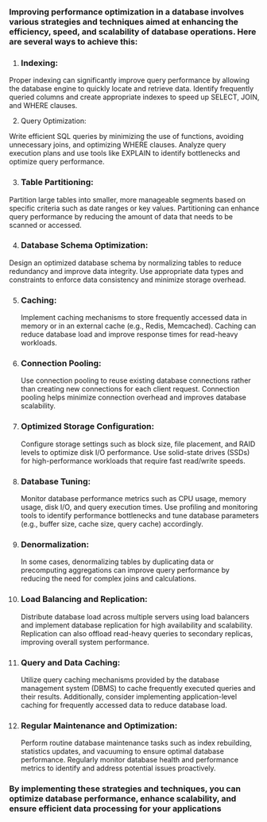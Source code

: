 
### Improving performance optimization in a database involves various strategies and techniques aimed at enhancing the efficiency, speed, and scalability of database operations. Here are several ways to achieve this:

  1. ### Indexing:

 Proper indexing can significantly improve query performance by allowing the database engine to quickly locate and retrieve data. Identify frequently queried columns and create appropriate indexes to speed up SELECT, JOIN, and WHERE clauses.
  
  2. Query Optimization:
     
 Write efficient SQL queries by minimizing the use of functions, avoiding unnecessary joins, and optimizing WHERE clauses. Analyze query execution plans and use tools like EXPLAIN to identify bottlenecks and optimize query performance.
  
  3. ### Table Partitioning:
 
Partition large tables into smaller, more manageable segments based on specific criteria such as date ranges or key values. Partitioning can enhance query performance by reducing the amount of data that needs to be scanned or accessed.
  
  4. ### Database Schema Optimization:
   Design an optimized database schema by normalizing tables to reduce redundancy and improve data integrity. Use appropriate data types and constraints to enforce data consistency and minimize storage overhead.
  
  5. ### Caching:
      Implement caching mechanisms to store frequently accessed data in memory or in an external cache (e.g., Redis, Memcached). Caching can reduce database load and improve response times for read-heavy workloads.
  
  6. ### Connection Pooling:
      Use connection pooling to reuse existing database connections rather than creating new connections for each client request. Connection pooling helps minimize connection overhead and improves database scalability.
  
  7. ### Optimized Storage Configuration:
      Configure storage settings such as block size, file placement, and RAID levels to optimize disk I/O performance. Use solid-state drives (SSDs) for high-performance workloads that require fast read/write speeds.
  
  8. ### Database Tuning:
      Monitor database performance metrics such as CPU usage, memory usage, disk I/O, and query execution times. Use profiling and monitoring tools to identify performance bottlenecks and tune database parameters (e.g., buffer size, cache size, query cache) accordingly.
  
  9. ### Denormalization:
      In some cases, denormalizing tables by duplicating data or precomputing aggregations can improve query performance by reducing the need for complex joins and calculations.
  
  10. ### Load Balancing and Replication:
      Distribute database load across multiple servers using load balancers and implement database replication for high availability and scalability. Replication can also offload read-heavy queries to secondary replicas, improving overall system performance.
  
  11. ### Query and Data Caching:
       Utilize query caching mechanisms provided by the database management system (DBMS) to cache frequently executed queries and their results. Additionally, consider implementing application-level caching for frequently accessed data to reduce database load.
  
  12. ### Regular Maintenance and Optimization:
       Perform routine database maintenance tasks such as index rebuilding, statistics updates, and vacuuming to ensure optimal database performance. Regularly monitor database health and performance metrics to identify and address potential issues proactively.
  
### By implementing these strategies and techniques, you can optimize database performance, enhance scalability, and ensure efficient data processing for your applications
